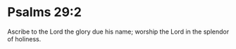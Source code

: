 # Psalms 29:2

Ascribe to the Lord the glory due his name; worship the Lord in the splendor of holiness.
